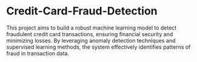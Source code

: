 # Credit-Card-Fraud-Detection
This project aims to build a robust machine learning model to detect fraudulent credit card transactions, ensuring financial security and minimizing losses. By leveraging anomaly detection techniques and supervised learning methods, the system effectively identifies patterns of fraud in transaction data.
